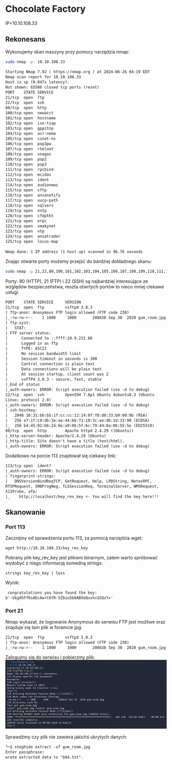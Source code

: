 # Chocolate Factory
IP=10.10.108.33

## Rekonesans
Wykonujemy skan maszyny przy pomocy narzędzia nmap:
```sh
sudo nmap -p- 10.10.108.33
```
```
Starting Nmap 7.92 ( https://nmap.org ) at 2024-06-26 04:19 EDT
Nmap scan report for 10.10.108.33
Host is up (0.047s latency).
Not shown: 65506 closed tcp ports (reset)
PORT    STATE SERVICE
21/tcp  open  ftp
22/tcp  open  ssh
80/tcp  open  http
100/tcp open  newacct
101/tcp open  hostname
102/tcp open  iso-tsap
103/tcp open  gppitnp
104/tcp open  acr-nema
105/tcp open  csnet-ns
106/tcp open  pop3pw
107/tcp open  rtelnet
108/tcp open  snagas
109/tcp open  pop2
110/tcp open  pop3
111/tcp open  rpcbind
112/tcp open  mcidas
113/tcp open  ident
114/tcp open  audionews
115/tcp open  sftp
116/tcp open  ansanotify
117/tcp open  uucp-path
118/tcp open  sqlserv
119/tcp open  nntp
120/tcp open  cfdptkt
121/tcp open  erpc
122/tcp open  smakynet
123/tcp open  ntp
124/tcp open  ansatrader
125/tcp open  locus-map

Nmap done: 1 IP address (1 host up) scanned in 96.76 seconds
```
Znając otwarte porty możemy przejść do bardziej dokładnego skanu:
```sh
sudo nmap -p 21,22,80,100,101,102,103,104,105,106,107,108,109,110,111,112,113,114,115,116,117,118,119,120,121,122,123,124,125 -sV -sC 10.10.108.33
```
Porty: 80 (HTTP), 21 (FTP) i 22 (SSH) są najbardziej interesujące ze względów bezpieczeństwa, reszta otwrtych portów to nieco mniej ciekawe usługi.

```
PORT    STATE SERVICE     VERSION
21/tcp  open  ftp         vsftpd 3.0.3
| ftp-anon: Anonymous FTP login allowed (FTP code 230)
|_-rw-rw-r--    1 1000     1000       208838 Sep 30  2020 gum_room.jpg
| ftp-syst: 
|   STAT: 
| FTP server status:
|      Connected to ::ffff:10.9.231.66
|      Logged in as ftp
|      TYPE: ASCII
|      No session bandwidth limit
|      Session timeout in seconds is 300
|      Control connection is plain text
|      Data connections will be plain text
|      At session startup, client count was 2
|      vsFTPd 3.0.3 - secure, fast, stable
|_End of status
|_auth-owners: ERROR: Script execution failed (use -d to debug)
22/tcp  open  ssh         OpenSSH 7.6p1 Ubuntu 4ubuntu0.3 (Ubuntu Linux; protocol 2.0)
|_auth-owners: ERROR: Script execution failed (use -d to debug)
| ssh-hostkey: 
|   2048 16:31:bb:b5:1f:cc:cc:12:14:8f:f0:d8:33:b0:08:9b (RSA)
|   256 e7:1f:c9:db:3e:aa:44:b6:72:10:3c:ee:db:1d:33:90 (ECDSA)
|_  256 b4:45:02:b6:24:8e:a9:06:5f:6c:79:44:8a:06:55:5e (ED25519)
80/tcp  open  http        Apache httpd 2.4.29 ((Ubuntu))
|_http-server-header: Apache/2.4.29 (Ubuntu)
|_http-title: Site doesn't have a title (text/html).
|_auth-owners: ERROR: Script execution failed (use -d to debug)
```
Dodatkowo na porcie 113 znajdował się ciekawy link:
```
113/tcp open  ident?
|_auth-owners: ERROR: Script execution failed (use -d to debug)
| fingerprint-strings: 
|   DNSVersionBindReqTCP, GetRequest, Help, LPDString, NotesRPC, RTSPRequest, SMBProgNeg, TLSSessionReq, TerminalServer, WMSRequest, X11Probe, afp: 
|_    http://localhost/key_rev_key <- You will find the key here!!!
```
## Skanowanie

### Port 113
Zacznijmy od sprawdzenia portu 113, za pomocą narzędzia wget:
```
wget http://10.10.108.33/key_rev_key
```

Pobrany plik key_rev_key jest plikiem binarnym, zatem warto spróbować wydobyć z niego informację komedną strings:
```
strings key_rev_key | less
```
Wynik:
```
 congratulations you have found the key:   
b'-VkgXhFf6sAEcAwrC6YR-SZbiuSb8ABXeQuvhcGSQzY='
```
### Port 21
Nmap wykazał, że logowanie Anonymous do serwisu FTP jest możliwe oraz znajduje się tam plik w foramcie jpg:
```
21/tcp  open  ftp         vsftpd 3.0.3
| ftp-anon: Anonymous FTP login allowed (FTP code 230)
|_-rw-rw-r--    1 1000     1000       208838 Sep 30  2020 gum_room.jpg
```
Zalogujmy się do serwisu i pobierzmy plik:
![FTP](img/FTP.JPG)

Sprawdźmy czy plik nie zawiera jakichś ukrytych danych:
```
└─$ steghide extract -sf gum_room.jpg
Enter passphrase: 
wrote extracted data to "b64.txt".
```

